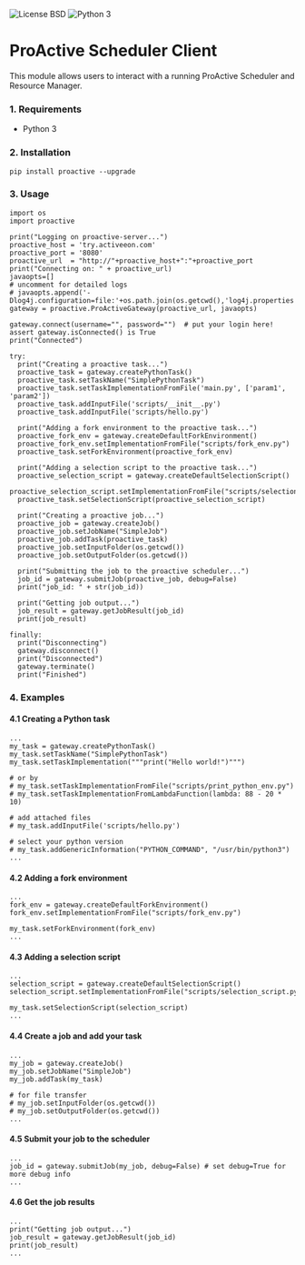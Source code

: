![License BSD](https://img.shields.io/badge/License-BSD-blue.svg "License BSD")
![Python 3](https://img.shields.io/badge/Python-3-brightgreen.svg "Python 3")

# ProActive Scheduler Client

This module allows users to interact with a running ProActive Scheduler and Resource Manager.

### 1. Requirements
* Python 3

### 2. Installation
`pip install proactive --upgrade`

### 3. Usage

```
import os
import proactive

print("Logging on proactive-server...")
proactive_host = 'try.activeeon.com'
proactive_port = '8080'
proactive_url  = "http://"+proactive_host+":"+proactive_port
print("Connecting on: " + proactive_url)
javaopts=[]
# uncomment for detailed logs
# javaopts.append('-Dlog4j.configuration=file:'+os.path.join(os.getcwd(),'log4j.properties'))
gateway = proactive.ProActiveGateway(proactive_url, javaopts)

gateway.connect(username="", password="")  # put your login here!
assert gateway.isConnected() is True
print("Connected")

try:
  print("Creating a proactive task...")
  proactive_task = gateway.createPythonTask()
  proactive_task.setTaskName("SimplePythonTask")
  proactive_task.setTaskImplementationFromFile('main.py', ['param1', 'param2'])
  proactive_task.addInputFile('scripts/__init__.py')
  proactive_task.addInputFile('scripts/hello.py')

  print("Adding a fork environment to the proactive task...")
  proactive_fork_env = gateway.createDefaultForkEnvironment()
  proactive_fork_env.setImplementationFromFile("scripts/fork_env.py")
  proactive_task.setForkEnvironment(proactive_fork_env)

  print("Adding a selection script to the proactive task...")
  proactive_selection_script = gateway.createDefaultSelectionScript()
  proactive_selection_script.setImplementationFromFile("scripts/selection_script.py")
  proactive_task.setSelectionScript(proactive_selection_script)

  print("Creating a proactive job...")
  proactive_job = gateway.createJob()
  proactive_job.setJobName("SimpleJob")
  proactive_job.addTask(proactive_task)
  proactive_job.setInputFolder(os.getcwd())
  proactive_job.setOutputFolder(os.getcwd())

  print("Submitting the job to the proactive scheduler...")
  job_id = gateway.submitJob(proactive_job, debug=False)
  print("job_id: " + str(job_id))

  print("Getting job output...")
  job_result = gateway.getJobResult(job_id)
  print(job_result)

finally:
  print("Disconnecting")
  gateway.disconnect()
  print("Disconnected")
  gateway.terminate()
  print("Finished")
```

### 4. Examples

#### 4.1 Creating a Python task
```
...
my_task = gateway.createPythonTask()
my_task.setTaskName("SimplePythonTask")
my_task.setTaskImplementation("""print("Hello world!")""")

# or by
# my_task.setTaskImplementationFromFile("scripts/print_python_env.py")
# my_task.setTaskImplementationFromLambdaFunction(lambda: 88 - 20 * 10)

# add attached files
# my_task.addInputFile('scripts/hello.py')

# select your python version
# my_task.addGenericInformation("PYTHON_COMMAND", "/usr/bin/python3")
...
```

#### 4.2 Adding a fork environment
```
...
fork_env = gateway.createDefaultForkEnvironment()
fork_env.setImplementationFromFile("scripts/fork_env.py")

my_task.setForkEnvironment(fork_env)
...
```

#### 4.3 Adding a selection script
```
...
selection_script = gateway.createDefaultSelectionScript()
selection_script.setImplementationFromFile("scripts/selection_script.py")

my_task.setSelectionScript(selection_script)
...
```

#### 4.4 Create a job and add your task
```
...
my_job = gateway.createJob()
my_job.setJobName("SimpleJob")
my_job.addTask(my_task)

# for file transfer
# my_job.setInputFolder(os.getcwd())
# my_job.setOutputFolder(os.getcwd())
...
```

#### 4.5 Submit your job to the scheduler
```
...
job_id = gateway.submitJob(my_job, debug=False) # set debug=True for more debug info
...
```

#### 4.6 Get the job results
```
...
print("Getting job output...")
job_result = gateway.getJobResult(job_id)
print(job_result)
...
```
